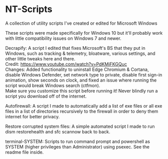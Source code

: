 # NT-Scripts
A collection of utility scripts I've created or edited for Microsoft Windows

These scripts were made specifically for Windows 10 but it'll probably work with little compatibility issues on Windows 7 and newer.


Decrapify: A script I edited that fixes Microsoft's BS that they put in Windows, such as tracking & telemetry, bloatware, various settings, and other little tweaks here and there.  
Credit: https://www.youtube.com/watch?v=PdKMiFKGQuc  
Changes: Added functionality to uninstall Edge Chromium & Cortana, disable Windows Defender, set network type to private, disable first sign-in animation, show seconds on clock, and fixed an issue where running the script would break Windows search (ctfmon).  
Make sure you customize this script before running it! Never blindly run a script you download off of the internet.

Autofirewall: A script I made to automatically add a list of exe files or all exe files in a list of directories recursively to the firewall in order to deny them internet for better privacy.

Restore corrupted system files: A simple automated script I made to run dism restorehealth and sfc scannow back to back.

terminal-SYSTEM: Scripts to run command prompt and powershell as SYSTEM (higher privileges than Administrator) using psexec. See the readme file inside.
